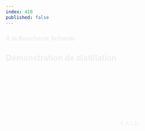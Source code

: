 ```yaml
---
index: 410
published: false
---
```

<section class="slide-bottom"> 
    <span class="background" style="background-image:url('assets/images/nicolas02.jpg')"></span>
    <!--.wrap = container (width: 90%) -->
    <div class="wrap">
    <div class="content-right" style="color:#eee">
        <h3 class="text-context">À la Boucherie Schwab</h3>
        <h1 class="text-data text-shadow">Démonstration de distillation</h1>
        <figcaption><svg class="fa-camera"><use xlink:href="#fa-camera"></use></svg>&nbsp;A.A.L.E.</figcaption>
     </div>            
    </div>
   <!-- .end .wrap -->
</section>